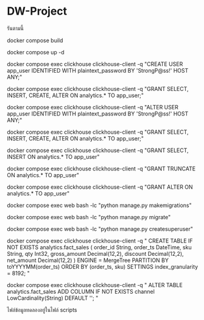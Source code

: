 # DW-Project

รันตามนี้

docker compose build

docker compose up -d

docker compose exec clickhouse clickhouse-client -q "CREATE USER app_user IDENTIFIED WITH plaintext_password BY 'StrongP@ss!' HOST ANY;"

docker compose exec clickhouse clickhouse-client -q "GRANT SELECT, INSERT, CREATE, ALTER ON analytics.* TO app_user;"

docker compose exec clickhouse clickhouse-client -q "ALTER USER app_user IDENTIFIED WITH plaintext_password BY 'StrongP@ss!' HOST ANY;"

docker compose exec clickhouse clickhouse-client -q "GRANT SELECT, INSERT, CREATE, ALTER ON analytics.* TO app_user;"

docker compose exec clickhouse clickhouse-client -q "GRANT SELECT, INSERT ON analytics.* TO app_user"

docker compose exec clickhouse clickhouse-client -q "GRANT TRUNCATE ON analytics.* TO app_user"

docker compose exec clickhouse clickhouse-client -q "GRANT ALTER ON analytics.* TO app_user"

docker compose exec web bash -lc "python manage.py makemigrations"

docker compose exec web bash -lc "python manage.py migrate"

docker compose exec web bash -lc "python manage.py createsuperuser" 

docker compose exec clickhouse clickhouse-client -q "
CREATE TABLE IF NOT EXISTS analytics.fact_sales
(
  order_id String,
  order_ts DateTime,
  sku String,
  qty Int32,
  gross_amount Decimal(12,2),
  discount Decimal(12,2),
  net_amount Decimal(12,2)
)
ENGINE = MergeTree
PARTITION BY toYYYYMM(order_ts)
ORDER BY (order_ts, sku)
SETTINGS index_granularity = 8192;
"

docker compose exec clickhouse clickhouse-client -q "
ALTER TABLE analytics.fact_sales
ADD COLUMN IF NOT EXISTS channel LowCardinality(String) DEFAULT '';
"

ไฟล์ข้อมูลทดลองอยู่ในไฟล์ scripts 
